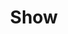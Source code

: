 ---
layout: post
title: Show
category: music

type: soundcloud
embed: <iframe width="100%" height="166" scrolling="no" frameborder="no" src="https://w.soundcloud.com/player/?url=http%3A%2F%2Fapi.soundcloud.com%2Ftracks%2F29005386&amp;color=ff6600&amp;auto_play=false&amp;show_artwork=false"></iframe>
short: First foray into orchestral—turned out a little bit creepy, but nice
---